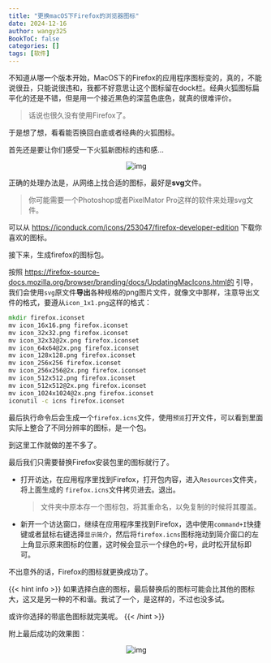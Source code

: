 ```yaml
---
title: "更换macOS下Firefox的浏览器图标"
date: 2024-12-16
author: wangy325
BookToC: false
categories: []
tags: [软件]
---
```


不知道从哪一个版本开始，MacOS下的Firefox的应用程序图标变的，真的，不能说很丑，只能说很违和，我都不好意思让这个图标留在dock栏。经典火狐图标扁平化的还是不错，但是用一个接近黑色的深蓝色底色，就真的很难评价。

> 话说也很久没有使用Firefox了。

于是想了想，看看能否换回白底或者经典的火狐图标。

<!--more-->

首先还是要让你们感受一下火狐新图标的违和感...

<center>

![img](/img/post/firefox_in_dock.png)

</center>

正确的处理办法是，从网络上找合适的图标，最好是**svg**文件。

> 你可能需要一个Photoshop或者PixelMator Pro这样的软件来处理svg文件。

可以从 https://iconduck.com/icons/253047/firefox-developer-edition 下载你喜欢的图标。

接下来，生成firefox的图标包。

按照 https://firefox-source-docs.mozilla.org/browser/branding/docs/UpdatingMacIcons.html的 引导，我们会使用`svg`原文件**导出**各种规格的png图片文件，就像文中那样，注意导出文件的格式，要遵从`icon_1x1.png`这样的格式：


```cmd
mkdir firefox.iconset
mv icon_16x16.png firefox.iconset
mv icon_32x32.png firefox.iconset
mv icon_32x32@2x.png firefox.iconset
mv icon_64x64@2x.png firefox.iconset
mv icon_128x128.png firefox.iconset
mv icon_256x256 firefox.iconset
mv icon_256x256@2x.png firefox.iconset
mv icon_512x512.png firefox.iconset
mv icon_512x512@2x.png firefox.iconset
mv icon_1024x1024@2x.png firefox.iconset
iconutil -c icns firefox.iconset
```

最后执行命令后会生成一个`firefox.icns`文件，使用`预览`打开文件，可以看到里面实际上整合了不同分辨率的图标，是一个包。

到这里工作就做的差不多了。

最后我们只需要替换Firefox安装包里的图标就行了。

- 打开访达，在应用程序里找到Firefox，打开包内容，进入`Resources`文件夹，将上面生成的 `firefox.icns`文件拷贝进去。退出。

    > 文件夹中原本存一个图标包，将其重命名，以免复制的时候将其覆盖。

- 新开一个访达窗口，继续在应用程序里找到Firefox，选中使用`command+I`快捷键或者鼠标右键选择`显示简介`，然后将`firefox.icns`图标拖动到简介窗口的左上角显示原来图标的位置，这时候会显示一个绿色的`+`号，此时松开鼠标即可。

不出意外的话，Firefox的图标就更换成功了。

{{< hint info >}}
 如果选择白底的图标，最后替换后的图标可能会比其他的图标大，这又是另一种的不和谐。我试了一个，是这样的，不过也没多试。

 或许你选择的带底色图标就完美呢。
{{< /hint >}}

附上最后成功的效果图：

<center>

![img](/img/post/ff-old-logo-in-dock.jpg)

</center>



